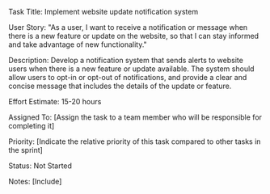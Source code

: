 Task Title: Implement website update notification system

User Story: "As a user, I want to receive a notification or message when there is a new feature or update on the website, so that I can stay informed and take advantage of new functionality."

Description: Develop a notification system that sends alerts to website users when there is a new feature or update available. The system should allow users to opt-in or opt-out of notifications, and provide a clear and concise message that includes the details of the update or feature.

Effort Estimate: 15-20 hours 

Assigned To: [Assign the task to a team member who will be responsible for completing it]

Priority: [Indicate the relative priority of this task compared to other tasks in the sprint]

Status: Not Started 

Notes: [Include]
